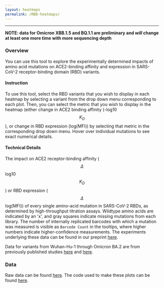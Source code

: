 ```yaml
---
layout: heatmaps
permalink: /RBD-heatmaps/
---
```


---

**NOTE: data for Omicron XBB.1.5 and BQ.1.1 are preliminary and _will_ change at least one more time with more sequencing depth**

### Overview

You can use this tool to explore the experimentally determined impacts of amino acid mutations on ACE2-binding affinity and expression in SARS-CoV-2 receptor-binding domain (RBD) variants.

#### Instruction

To use this tool, select the RBD variants that you wish to display in each heatmap by selecting a variant from the drop down menu corresponding to each plot. Then, you can select the metric that you wish to display in the heatmap (either change in ACE2 binding affinity (-log10 $$K_D$$), or change in RBD expression (log(MFI)) by selecting that metric in the corresponding drop down menu. Hover over individual mutations to see exact numerical details.

#### Technical Details

The impact on ACE2 receptor-binding affinity ($$\Delta$$ log10 $$K_D$$) or RBD expression ($$\Delta$$ log(MFI)) of every single amino-acid mutation in SARS-CoV-2 RBDs, as determined by high-throughput titration assays. Wildtype amino acids are indicated by an 'x', and gray squares indicate missing mutations from each library. The number of internally replicated barcodes with which a mutation was measured is visible as `Barcode Count` in the tooltips, where higher numbers indicate higher-confidence measurements. The experiments underlying these data can be found in our preprint [here](https://www.biorxiv.org/content/10.1101/2022.09.20.508745v1).

Data for variants from Wuhan-Hu-1 through Omicron BA.2 are from previously published studies [here](https://www.science.org/doi/10.1126/science.abo7896) and [here](https://journals.plos.org/plospathogens/article?id=10.1371/journal.ppat.1010951).

### Data

Raw data  can be found [here](https://github.com/tstarrlab/SARS-CoV-2-RBD_DMS_Omicron-XBB-BQ/blob/main/results/final_variant_scores/final_variant_scores.csv). The code used to make these plots can be found [here](https://github.com/tstarrlab/SARS-CoV-2-RBD_DMS_Omicron-XBB-BQ/blob/main/RBD-Heatmaps-Interactive-Visualization.ipynb).
